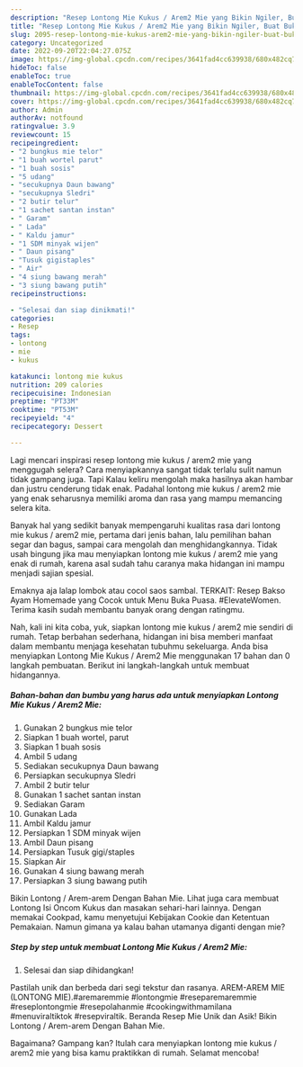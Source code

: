 ```yaml
---
description: "Resep Lontong Mie Kukus / Arem2 Mie yang Bikin Ngiler, Buat Buka Puasa Bikin Ngiler"
title: "Resep Lontong Mie Kukus / Arem2 Mie yang Bikin Ngiler, Buat Buka Puasa Bikin Ngiler"
slug: 2095-resep-lontong-mie-kukus-arem2-mie-yang-bikin-ngiler-buat-buka-puasa-bikin-ngiler
category: Uncategorized
date: 2022-09-20T22:04:27.075Z
image: https://img-global.cpcdn.com/recipes/3641fad4cc639938/680x482cq70/lontong-mie-kukus-arem2-mie-foto-resep-utama.jpg
hideToc: false
enableToc: true
enableTocContent: false
thumbnail: https://img-global.cpcdn.com/recipes/3641fad4cc639938/680x482cq70/lontong-mie-kukus-arem2-mie-foto-resep-utama.jpg
cover: https://img-global.cpcdn.com/recipes/3641fad4cc639938/680x482cq70/lontong-mie-kukus-arem2-mie-foto-resep-utama.jpg
author: Admin
authorAv: notfound
ratingvalue: 3.9
reviewcount: 15
recipeingredient:
- "2 bungkus mie telor"
- "1 buah wortel parut"
- "1 buah sosis"
- "5 udang"
- "secukupnya Daun bawang"
- "secukupnya Sledri"
- "2 butir telur"
- "1 sachet santan instan"
- " Garam"
- " Lada"
- " Kaldu jamur"
- "1 SDM minyak wijen"
- " Daun pisang"
- "Tusuk gigistaples"
- " Air"
- "4 siung bawang merah"
- "3 siung bawang putih"
recipeinstructions:

- "Selesai dan siap dinikmati!"
categories:
- Resep
tags:
- lontong
- mie
- kukus

katakunci: lontong mie kukus 
nutrition: 209 calories
recipecuisine: Indonesian
preptime: "PT33M"
cooktime: "PT53M"
recipeyield: "4"
recipecategory: Dessert

---
```



Lagi mencari inspirasi resep lontong mie kukus / arem2 mie yang menggugah selera? Cara menyiapkannya sangat tidak terlalu sulit namun tidak gampang juga. Tapi Kalau keliru mengolah maka hasilnya akan hambar dan justru cenderung tidak enak. Padahal lontong mie kukus / arem2 mie yang enak seharusnya memiliki aroma dan rasa yang mampu memancing selera kita.


Banyak hal yang sedikit banyak mempengaruhi kualitas rasa dari lontong mie kukus / arem2 mie, pertama dari jenis bahan, lalu pemilihan bahan segar dan bagus, sampai cara mengolah dan menghidangkannya. Tidak usah bingung jika mau menyiapkan lontong mie kukus / arem2 mie yang enak di rumah, karena asal sudah tahu caranya maka hidangan ini mampu menjadi sajian spesial.

Emaknya aja lalap lombok atau cocol saos sambal. TERKAIT: Resep Bakso Ayam Homemade yang Cocok untuk Menu Buka Puasa. #ElevateWomen. Terima kasih sudah membantu banyak orang dengan ratingmu.


Nah, kali ini kita coba, yuk, siapkan lontong mie kukus / arem2 mie sendiri di rumah. Tetap berbahan sederhana, hidangan ini bisa memberi manfaat dalam membantu menjaga kesehatan tubuhmu sekeluarga. Anda bisa menyiapkan Lontong Mie Kukus / Arem2 Mie menggunakan 17 bahan dan 0 langkah pembuatan. Berikut ini langkah-langkah untuk membuat hidangannya.

<!--inarticleads1-->

##### Bahan-bahan dan bumbu yang harus ada untuk menyiapkan Lontong Mie Kukus / Arem2 Mie:

1. Gunakan 2 bungkus mie telor
1. Siapkan 1 buah wortel, parut
1. Siapkan 1 buah sosis
1. Ambil 5 udang
1. Sediakan secukupnya Daun bawang
1. Persiapkan secukupnya Sledri
1. Ambil 2 butir telur
1. Gunakan 1 sachet santan instan
1. Sediakan  Garam
1. Gunakan  Lada
1. Ambil  Kaldu jamur
1. Persiapkan 1 SDM minyak wijen
1. Ambil  Daun pisang
1. Persiapkan Tusuk gigi/staples
1. Siapkan  Air
1. Gunakan 4 siung bawang merah
1. Persiapkan 3 siung bawang putih


Bikin Lontong / Arem-arem Dengan Bahan Mie. Lihat juga cara membuat Lontong Isi Oncom Kukus dan masakan sehari-hari lainnya. Dengan memakai Cookpad, kamu menyetujui Kebijakan Cookie dan Ketentuan Pemakaian. Namun gimana ya kalau bahan utamanya diganti dengan mie? 

<!--inarticleads2-->

##### Step by step untuk membuat Lontong Mie Kukus / Arem2 Mie:


1. Selesai dan siap dihidangkan!

Pastilah unik dan berbeda dari segi tekstur dan rasanya. AREM-AREM MIE (LONTONG MIE).#aremaremmie #lontongmie #reseparemaremmie #reseplontongmie #resepolahanmie #cookingwithmamilana #menuviraltiktok #resepviraltik. Beranda Resep Mie Unik dan Asik! Bikin Lontong / Arem-arem Dengan Bahan Mie. 

Bagaimana? Gampang kan? Itulah cara menyiapkan lontong mie kukus / arem2 mie yang bisa kamu praktikkan di rumah. Selamat mencoba!
